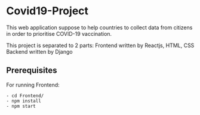 # Covid19-Project

This web application suppose to help countries to collect data 
from citizens in order to prioritise COVID-19 vaccination.

This project is separated to 2 parts: 
Frontend written by Reactjs, HTML, CSS
Backend written by Django


## Prerequisites

For running Frontend:

    - cd Frontend/
    - npm install
    - npm start



